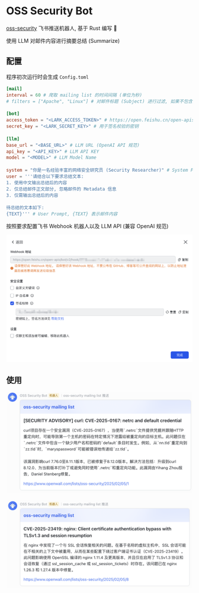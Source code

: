 # OSS Security Bot

[oss-security](https://www.openwall.com/lists/oss-security/) 飞书推送机器人, 基于 Rust 编写 🦀

使用 LLM 对邮件内容进行摘要总结 (Summarize)

## 配置

程序初次运行时会生成 `Config.toml`

```toml
[mail]
interval = 60 # 爬取 mailing list 的时间间隔 (单位为秒)
# filters = ["Apache", "Linux"] # 对邮件标题 (Subject) 进行过滤, 如果不包含其中任一关键词则不会被推送

[bot]
access_token = "<LARK_ACCESS_TOKEN>" # https://open.feishu.cn/open-apis/bot/v2/hook/ 后面的即为 Token
secret_key = "<LARK_SECRET_KEY>" # 用于签名校验的密钥

[llm]
base_url = "<BASE_URL>" # LLM URL (OpenAI API 规范)
api_key = "<API_KEY>" # LLM API KEY
model = "<MODEL>" # LLM Model Name

system = "你是一名经验丰富的网络安全研究员 (Security Researcher)" # System Prompt
user = '''请结合以下要求总结文本:
1. 使用中文输出总结后的内容
2. 仅总结邮件正文部分, 忽略邮件的 Metadata 信息
3. 仅需输出总结后的内容

待总结的文本如下:
{TEXT}''' # User Prompt, {TEXT} 表示邮件内容
```

按照要求配置飞书 Webhook 机器人以及 LLM API (兼容 OpenAI 规范)

![](assets/lark-bot-configuration.png)

## 使用

![](assets/security-advisory-1.png)

![](assets/security-advisory-2.png)